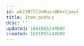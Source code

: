 ```yaml
---
id: wk23073l2m0uzv8bhxtjwyd
title: Item_pushup
desc: ''
updated: 1681955244509
created: 1681955244509
---
```

